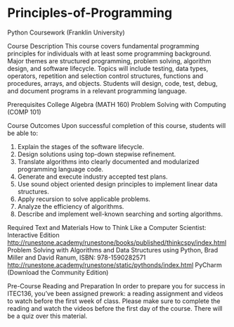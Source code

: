 # Principles-of-Programming
Python Coursework (Franklin University)

Course Description
This course covers fundamental programming principles for individuals with at least some
programming background. Major themes are structured programming, problem solving, algorithm
design, and software lifecycle. Topics will include testing, data types, operators, repetition and
selection control structures, functions and procedures, arrays, and objects. Students will design,
code, test, debug, and document programs in a relevant programming language.

Prerequisites
College Algebra (MATH 160)
Problem Solving with Computing (COMP 101)

Course Outcomes
Upon successful completion of this course, students will be able to:
1. Explain the stages of the software lifecycle.
2. Design solutions using top-down stepwise refinement.
3. Translate algorithms into clearly documented and modularized programming language code.
4. Generate and execute industry accepted test plans.
5. Use sound object oriented design principles to implement linear data structures.
6. Apply recursion to solve applicable problems.
7. Analyze the efficiency of algorithms.
8. Describe and implement well-known searching and sorting algorithms.

Required Text and Materials
How to Think Like a Computer Scientist: Interactive Edition
http://runestone.academy/runestone/books/published/thinkcspy/index.html
Problem Solving with Algorithms and Data Structures using Python, Brad Miller and David
Ranum, ISBN: 978-1590282571
http://runestone.academy/runestone/static/pythonds/index.html
PyCharm (Download the Community Edition)

Pre-Course Reading and Preparation
In order to prepare you for success in ITEC136, you’ve been assigned prework: a reading
assignment and videos to watch before the first week of class. Please make sure to complete the
reading and watch the videos before the first day of the course. There will be a quiz over this
material.
